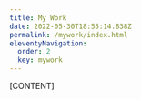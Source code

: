 ```yaml
---
title: My Work
date: 2022-05-30T18:55:14.838Z
permalink: /mywork/index.html
eleventyNavigation:
  order: 2
  key: mywork
---
```

[CONTENT]